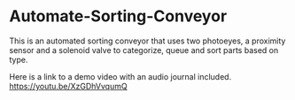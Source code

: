 # Automate-Sorting-Conveyor
This is an automated sorting conveyor that uses two photoeyes, a proximity sensor and a solenoid valve to categorize, queue and sort parts based on type. 

Here is a link to a demo video with an audio journal included. https://youtu.be/XzGDhVvqumQ

